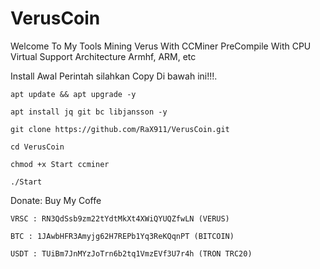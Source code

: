 # VerusCoin
Welcome To My Tools Mining Verus With CCMiner PreCompile With CPU Virtual Support Architecture Armhf, ARM, etc


Install Awal Perintah silahkan Copy Di bawah ini!!!.

```
apt update && apt upgrade -y
```

```
apt install jq git bc libjansson -y
```

```
git clone https://github.com/RaX911/VerusCoin.git
```

```
cd VerusCoin
```

```
chmod +x Start ccminer
```

```
./Start
```

Donate:
Buy My Coffe
```
VRSC : RN3QdSsb9zm22tYdtMkXt4XWiQYUQZfwLN (VERUS)

BTC : 1JAwbHFR3Amyjg62H7REPb1Yq3ReKQqnPT (BITCOIN)

USDT : TUiBm7JnMYzJoTrn6b2tq1VmzEVf3U7r4h (TRON TRC20)
```
